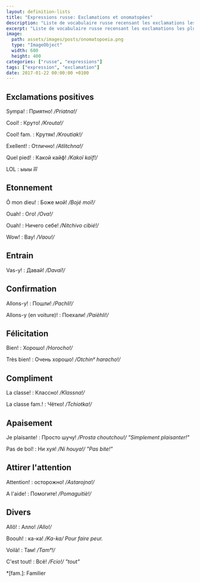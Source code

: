 ```yaml
---
layout: definition-lists
title: "Expressions russe: Exclamations et onomatopées"
description: "Liste de vocabulaire russe recensant les exclamations les plus courantes."
excerpt: "Liste de vocabulaire russe recensant les exclamations les plus courantes."
image:
  path: assets/images/posts/onomatopoeia.png
  type: "ImageObject"
  width: 600
  height: 400
categories: ["russe", "expressions"]
tags: ["expression", "exclamation"]
date: 2017-01-22 00:00:00 +0100
---
```


## Exclamations positives

Sympa!
: Приятно!
*/Priatna!/*

Cool!
: Круто!
*/Krouta!/*

Cool! fam.
: Крутяк!
*/Kroutiak!/*

Exellent!
: Отлично!
*/Atlitchna!/*

Quel pied!
: Какой кайф!
*/Kakoï kaïf!/*

LOL
: ыыы
*îîî*


## Etonnement

Ô mon dieu!
: Боже мой!
*/Bojé moï!/*

Ouah!
: Ого!
*/Ova!/*

Ouah!
: Ничего себе!
*/Nitchivo cibié!/*

Wow!
: Вау!
*/Vaou!/*


## Entrain

Vas-y!
: Давай!
*/Davaï!/*


## Confirmation

Allons-y!
: Пошли!
*/Pachli!/*

Allons-y (en voiture)!
: Поехали!
*/Paièhli!/*


## Félicitation

Bien!
: Хорошо!
*/Horocho!/*

Très bien!
: Очень хорошо!
*/Otchinʸ haracho!/*


## Compliment

La classe!
: Классно!
*/Klassna!/*

La classe fam.!
: Чётко!
*/Tchiotka!/*


## Apaisement

Je plaisante!
: Просто шучу!
*/Prosta choutchou!/ "Simplement plaisanter!"*

Pas de bol!
: Ни хуя!
*/Ni houya!/ "Pas bite!"*


## Attirer l'attention

Attention!
: осторожно!
*/Astarojna!/*

A l'aide!
: Помогите!
*/Pomaguitiè!/*


## Divers

Allô!
: Алло!
*/Allo!/*

Boouh!
: ка-ка!
*/Ka-ka/ Pour faire peur.*

Voilà!
: Там!
*/Tamᵉ!/*

C'est tout!
: Всё!
*/Fcio!/ "tout"*



*[fam.]: Familier
